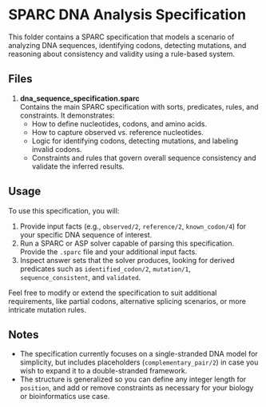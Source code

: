 # SPARC DNA Analysis Specification

This folder contains a SPARC specification that models a scenario of analyzing DNA sequences, identifying codons, detecting mutations, and reasoning about consistency and validity using a rule-based system.  

## Files

1. **dna_sequence_specification.sparc**  
   Contains the main SPARC specification with sorts, predicates, rules, and constraints. It demonstrates:
   - How to define nucleotides, codons, and amino acids.  
   - How to capture observed vs. reference nucleotides.  
   - Logic for identifying codons, detecting mutations, and labeling invalid codons.  
   - Constraints and rules that govern overall sequence consistency and validate the inferred results.

## Usage

To use this specification, you will:
1. Provide input facts (e.g., `observed/2`, `reference/2`, `known_codon/4`) for your specific DNA sequence of interest.  
2. Run a SPARC or ASP solver capable of parsing this specification. Provide the `.sparc` file and your additional input facts.  
3. Inspect answer sets that the solver produces, looking for derived predicates such as `identified_codon/2`, `mutation/1`, `sequence_consistent`, and `validated`.

Feel free to modify or extend the specification to suit additional requirements, like partial codons, alternative splicing scenarios, or more intricate mutation rules. 

## Notes

- The specification currently focuses on a single-stranded DNA model for simplicity, but includes placeholders (`complementary_pair/2`) in case you wish to expand it to a double-stranded framework.
- The structure is generalized so you can define any integer length for `position`, and add or remove constraints as necessary for your biology or bioinformatics use case.
